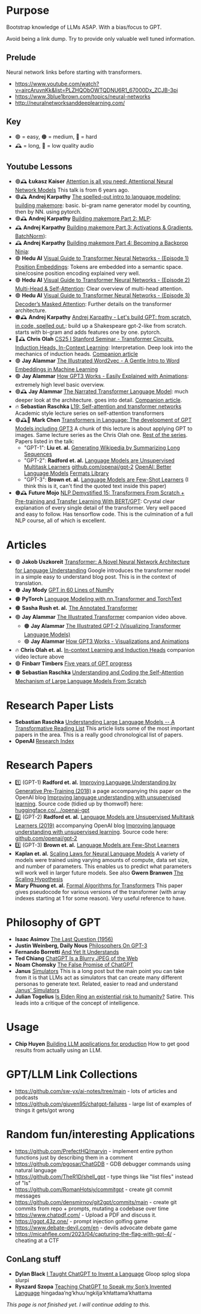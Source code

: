 # Purpose

Bootstrap knowledge of LLMs ASAP. With a bias/focus to GPT.

Avoid being a link dump. Try to provide only valuable well tuned information.

## Prelude

Neural network links before starting with transformers.

* https://www.youtube.com/watch?v=aircAruvnKk&list=PLZHQObOWTQDNU6R1_67000Dx_ZCJB-3pi
* https://www.3blue1brown.com/topics/neural-networks
* http://neuralnetworksanddeeplearning.com/

## Key

* 🟢 = easy, 🟠 = medium, 🔴 = hard
* 🕰️ = long, 🙉 = low quality audio

## Youtube Lessons

* 🟢🕰️ **Łukasz Kaiser** [Attention is all you need; Attentional Neural Network Models](https://www.youtube.com/watch?v=rBCqOTEfxvg) This talk is from 6 years ago.
* 🟢🕰️ **Andrej Karpathy** [The spelled-out intro to language modeling: building makemore](https://www.youtube.com/watch?v=PaCmpygFfXo): basic. bi-gram name generator model by counting, then by NN. using pytorch.
* 🟢🕰️ **Andrej Karpathy**  [Building makemore Part 2: MLP](https://www.youtube.com/watch?v=TCH_1BHY58I): 
* 🕰️ **Andrej Karpathy**  [Building makemore Part 3: Activations & Gradients, BatchNorm](https://www.youtube.com/watch?v=P6sfmUTpUmc)): 
* 🕰️ **Andrej Karpathy**  [Building makemore Part 4: Becoming a Backprop Ninja](https://www.youtube.com/watch?v=q8SA3rM6ckI): 
* 🟢 **Hedu AI** [Visual Guide to Transformer Neural Networks - (Episode 1) Position Embeddings](https://www.youtube.com/watch?v=dichIcUZfOw): Tokens are embedded into a semantic space. sine/cosine position encoding explained very well.
* 🟢 **Hedu AI** [Visual Guide to Transformer Neural Networks - (Episode 2) Multi-Head & Self-Attention](https://www.youtube.com/watch?v=mMa2PmYJlCo): Clear overview of multi-head attention.
* 🟢 **Hedu AI** [Visual Guide to Transformer Neural Networks - (Episode 3) Decoder’s Masked Attention](https://www.youtube.com/watch?v=gJ9kaJsE78k): Further details on the transformer architecture.
* 🟠🕰️ **Andrej Karpathy**  [Andrej Karpathy - Let's build GPT: from scratch, in code, spelled out.](https://www.youtube.com/watch?v=kCc8FmEb1nY): build up a Shakespeare gpt-2-like from scratch. starts with bi-gram and adds features one by one. pytorch.
* 🔴🕰️ **Chris Olah** [CS25 I Stanford Seminar - Transformer Circuits, Induction Heads, In-Context Learning](https://www.youtube.com/watch?v=pC4zRb_5noQ): Interpretation. Deep look into the mechanics of induction heads. [Companion article](https://transformer-circuits.pub/2022/in-context-learning-and-induction-heads/index.html)
* 🟢 **Jay Alammar** [The Illustrated Word2vec - A Gentle Intro to Word Embeddings in Machine Learning](https://www.youtube.com/watch?v=ISPId9Lhc1g)
* 🟢 **Jay Alammar** [How GPT3 Works - Easily Explained with Animations](https://www.youtube.com/watch?v=MQnJZuBGmSQ): extremely high level basic overview.
* 🟢🕰️ **Jay Alammar** [The Narrated Transformer Language Model](https://www.youtube.com/watch?v=-QH8fRhqFHM): much deeper look at the architecture. goes into detail. [Companion article](https://jalammar.github.io/illustrated-transformer/).
* 🔥 **Sebastian Raschka** [L19: Self-attention and transformer networks](https://sebastianraschka.com/blog/2021/dl-course.html#l19-self-attention-and-transformer-networks) Academic style lecture series on self-attention transformers
* 🟢🕰️🙉 **Mark Chen** [Transformers in Language: The development of GPT Models including GPT3](https://www.youtube.com/watch?v=qGkzHFllWDY) A chunk of this lecture is about applying GPT to images. Same lecture series as the Chris Olah one. [Rest of the series](https://www.youtube.com/playlist?list=PLoROMvodv4rNiJRchCzutFw5ItR_Z27CM). Papers listed in the talk:
   * "GPT-1": **Liu et. al.** [Generating Wikipedia by Summarizing Long Sequences](https://arxiv.org/abs/1801.10198)
   * "GPT-2": **Radford et. al.** [Language Models are Unsupervised Multitask Learners](https://d4mucfpksywv.cloudfront.net/better-language-models/language_models_are_unsupervised_multitask_learners.pdf) [github.com/openai/gpt-2](https://github.com/openai/gpt-2) [OpenAI: Better Language Models](https://openai.com/research/better-language-models) [Fermats Library](https://www.fermatslibrary.com/s/language-models-are-unsupervised-multitask-learners)
   * "GPT-3": **Brown et. al.** [Language Models are Few-Shot Learners](https://arxiv.org/abs/2005.14165) (I think this is it, can't find the quoted text inside this paper)
* 🟠🕰️ **Future Mojo** [NLP Demystified 15: Transformers From Scratch + Pre-training and Transfer Learning With BERT/GPT](https://www.youtube.com/watch?v=acxqoltilME): Crystal clear explanation of every single detail of the transformer. Very well paced and easy to follow. Has tensorflow code. This is the culmination of a full NLP course, all of which is excellent.

# Articles

* 🟢 **Jakob Uszkoreit** [Transformer: A Novel Neural Network Architecture for Language Understanding](https://ai.googleblog.com/2017/08/transformer-novel-neural-network.html) Google introduces the transformer model in a simple easy to understand blog post. This is in the context of translation.
* 🟠 **Jay Mody** [GPT in 60 Lines of NumPy](https://jaykmody.com/blog/gpt-from-scratch/)
* 🟠 **PyTorch** [Language Modeling with nn.Transformer and TorchText](https://pytorch.org/tutorials/beginner/transformer_tutorial.html)
* 🟠 **Sasha Rush et. al.** [The Annotated Transformer](http://nlp.seas.harvard.edu/annotated-transformer/)
* 🟢 **Jay Alammar** [The Illustrated Transformer](https://jalammar.github.io/illustrated-transformer/) companion video above.
  * 🟠 **Jay Alammar** [The Illustrated GPT-2 (Visualizing Transformer Language Models)](https://jalammar.github.io/illustrated-gpt2/)
  * 🟢 **Jay Alammar** [How GPT3 Works - Visualizations and Animations](https://jalammar.github.io/how-gpt3-works-visualizations-animations/)
* 🔥 **Chris Olah et. al.** [In-context Learning and Induction Heads](https://transformer-circuits.pub/2022/in-context-learning-and-induction-heads/index.html) companion video lecture above
* 🟢 **Finbarr Timbers** [Five years of GPT progress](https://finbarr.ca/five-years-of-gpt-progress/)
* 🟠 **Sebastian Raschka** [Understanding and Coding the Self-Attention Mechanism of Large Language Models From Scratch](https://sebastianraschka.com/blog/2023/self-attention-from-scratch.html)

# Research Paper Lists

* **Sebastian Raschka** [Understanding Large Language Models -- A Transformative Reading List](https://sebastianraschka.com/blog/2023/llm-reading-list.html) This article lists some of the most important papers in the area. This is a really good chronological list of papers.
* **OpenAI** [Research Index](https://openai.com/research)

# Research Papers

* 1️⃣ (GPT-1) **Radford et. al.** [Improving Language Understanding by Generative Pre-Training (2018)](https://cdn.openai.com/research-covers/language-unsupervised/language_understanding_paper.pdf) a page accompanying this paper on the OpenAI blog [Improving language understanding with unsupervised learning](https://openai.com/research/language-unsupervised). Source code (tidied up by thomwolf) here: [huggingface.co/.../openai-gpt](https://huggingface.co/docs/transformers/model_doc/openai-gpt)
* 2️⃣ (GPT-2) **Radford et. al.** [Language Models are Unsupervised Multitask Learners (2019)](https://cdn.openai.com/better-language-models/language_models_are_unsupervised_multitask_learners.pdf) accompanying OpenAI blog [Improving language understanding with unsupervised learning](https://openai.com/research/better-language-models). Source code here: [github.com/openai/gpt-2](https://github.com/openai/gpt-2)
* 3️⃣ (GPT-3) **Brown et. al.** [Language Models are Few-Shot Learners](https://openai.com/research/language-models-are-few-shot-learners)
* **Kaplan et. al.** [Scaling Laws for Neural Language Models](https://arxiv.org/abs/2001.08361) A variety of models were trained using varying amounts of compute, data set size, and number of parameters. This enables us to predict what parameters will work well in larger future models. See also **Gwern Branwen** [The Scaling Hypothesis](https://gwern.net/scaling-hypothesis)
* **Mary Phuong et. al.** [Formal Algorithms for Transformers](https://arxiv.org/abs/2207.09238) This paper gives pseudocode for various versions of the transformer (with array indexes starting at 1 for some reason). Very useful reference to have.

# Philosophy of GPT

* **Isaac Asimov** [The Last Question (1956)](http://users.ece.cmu.edu/~gamvrosi/thelastq.html)
* **Justin Weinberg, Daily Nous** [Philosophers On GPT-3](https://dailynous.com/2020/07/30/philosophers-gpt-3/)
* **Fernando Borretti** [And Yet It Understands](https://borretti.me/article/and-yet-it-understands)
* **Ted Chiang** [ChatGPT Is a Blurry JPEG of the Web](https://www.newyorker.com/tech/annals-of-technology/chatgpt-is-a-blurry-jpeg-of-the-web)
* **Noam Chomsky** [The False Promise of ChatGPT](https://www.nytimes.com/2023/03/08/opinion/noam-chomsky-chatgpt-ai.html)
* **Janus** [Simulators](https://generative.ink/posts/simulators/) This is a long post but the main point you can take from it is that LLMs act as simulators that can create many different personas to generate text. Related, easier to read and understand [Janus' Simulators](https://astralcodexten.substack.com/p/janus-simulators)
* **Julian Togelius** [Is Elden Ring an existential risk to humanity?](http://togelius.blogspot.com/2023/04/is-elden-ring-existential-risk-to.html) Satire. This leads into a critique of the concept of intelligence.

# Usage

* **Chip Huyen** [Building LLM applications for production](https://huyenchip.com/2023/04/11/llm-engineering.html) How to get good results from actually using an LLM.

# GPT/LLM Link Collections

* https://github.com/sw-yx/ai-notes/tree/main - lots of articles and podcasts
* https://github.com/giuven95/chatgpt-failures - large list of examples of things it gets/got wrong

# Random fun/interesting Applications

* https://github.com/PrefectHQ/marvin - implement entire python functions just by describing them in a comment
* https://github.com/pgosar/ChatGDB - GDB debugger commands using natural language
* https://github.com/TheR1D/shell_gpt - type things like "list files" instead of "ls"
* https://github.com/RomanHotsiy/commitgpt - create git commit messages
* https://github.com/densmirnov/git2gpt/commits/main - create git commits from repo + prompts, mutating a codebase over time
* https://www.chatpdf.com/ - Upload a PDF and discuss it.
* https://ggpt.43z.one/ - prompt injection golfing game
* https://www.debate-devil.com/en - devils advocate debate game
* https://micahflee.com/2023/04/capturing-the-flag-with-gpt-4/ - cheating at a CTF
 
## ConLang stuff

* **Dylan Black** [I Taught ChatGPT to Invent a Language](https://maximumeffort.substack.com/p/i-taught-chatgpt-to-invent-a-language) Gloop splog slopa slurpi
* **Ryszard Szopa** [Teaching ChatGPT to Speak my Son’s Invented Language](https://szopa.medium.com/teaching-chatgpt-to-speak-my-sons-invented-language-9d109c0a0f05) hingadaa’ng’khuu’ngkilja’khłattama’khattama

*This page is not finished yet. I will continue adding to this.*

